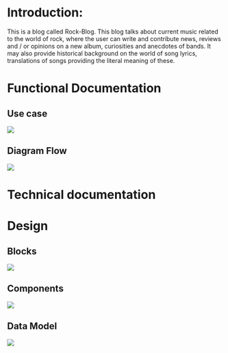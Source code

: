 
# Introduction:


This is a blog called Rock-Blog.  This blog talks about current music related to the world of rock, where the user can write and contribute news, reviews and / or opinions on a new album, curiosities and anecdotes of bands. It may also provide historical background on the world of song lyrics, translations of songs providing the literal meaning of these.





# Functional Documentation

## Use case

<img src ="/home/cristian/Cristian/bootcamp/collab/skylab-bootcamp-201909/staff/cristian-astudillo/rock-document/images/use case.png">

## Diagram Flow

<img src = "/home/cristian/Cristian/bootcamp/collab/skylab-bootcamp-201909/staff/cristian-astudillo/rock-document/images/Diagram Flow.png ">


# Technical documentation

# Design

## Blocks

<img src ="/home/cristian/Cristian/bootcamp/collab/skylab-bootcamp-201909/staff/cristian-astudillo/rock-document/images/blocks.png">

## Components

<img src= "/home/cristian/Cristian/bootcamp/collab/skylab-bootcamp-201909/staff/cristian-astudillo/rock-document/images/components.png">

## Data Model

<img src = "/home/cristian/Cristian/bootcamp/collab/skylab-bootcamp-201909/staff/cristian-astudillo/rock-document/images/data model.png">